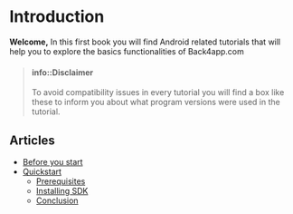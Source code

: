 # Introduction
**Welcome,**
In this first book you will find Android related tutorials that will help you to explore the basics functionalities of Back4app.com

> #### info::Disclaimer
> To avoid compatibility issues in every tutorial you will find a box like these to inform you about what program versions were used in the tutorial.



## Articles
* [Before you start](prereq.md)
* [Quickstart](quickstart.md)
  * [Prerequisites](quickstart/prereq.md)
  * [Installing SDK](quickstart/instaling-sdk.md)
  * [Conclusion](quickstart/conclusion.md)





<!--
Summary of
What is?
What is it for?
What will you learn here?
-->